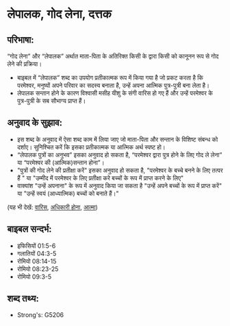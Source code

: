 # लेपालक, गोद लेना, दत्तक #

## परिभाषा: ##

“गोद लेना” और “लेपालक” अर्थात माता-पिता के अतिरिक्त किसी के द्वारा किसी को कानूनन रूप से गोद लेने की प्रक्रिया।

* बाइबल में “लेपालक” शब्द का उपयोग प्रतीकात्मक रूप में किया गया है जो प्रकट करता है कि परमेश्वर, मनुष्यों अपने परिवार का सदस्य बनाता है, उन्हें अपना आत्मिक पुत्र-पुत्री बना लेता है।
* लेपालक सन्तान होने के कारण विश्वासी मसीह यीशु के संगी वारिस हो गए हैं और उन्हें परमेश्वर के पुत्र-पुत्री के सब सौभाग्य प्राप्त हैं।

## अनुवाद के सुझाव: ##

* इस शब्द के अनुवाद में ऐसा शब्द काम में लिया जाए जो माता-पिता और सन्तान के विशिष्ट संबन्ध को दर्शाए। सुनिश्चित करें कि इसका प्रतीकात्मक या आत्मिक अर्थ स्पष्ट हो।
* “लेपालक पुत्रों का अनुभव” इसका अनुवाद हो सकता है, “परमेश्वर द्वारा पुत्र होने के लिए गोद ले लेना” या “परमेश्वर की (आत्मिक)सन्तान होना”।
* "पुत्रों की गोद लेने की प्रतीक्षा करें" इसका अनुवाद हो सकता है, "परमेश्वर के बच्चे बनने के लिए तत्पर हैं " या "उम्मीद में परमेश्वर के लिए प्रतीक्षा करे बच्चों के रूप में प्राप्त करने के लिए"
* वाक्यांश "उन्हें अपनाना" के रूप में अनुवाद किया जा सकता है "उन्हें अपने बच्चों के रूप में प्राप्त करें" या "उन्हें स्वयं (आध्यात्मिक) बच्चों को बनाते हैं।"

(यह भी देखें: [वारिस](../heir.md), [अधिकारी होना](../inherit.md), [आत्मा](../spirit.md))

## बाइबल सन्दर्भ: ##

* इफिसियों 01:5-6
* गलातियों 04:3-5
* रोमियो 08:14-15
* रोमियो 08:23-25
* रोमियो 09:3-5

## शब्द तथ्य: ##

* Strong's: G5206
